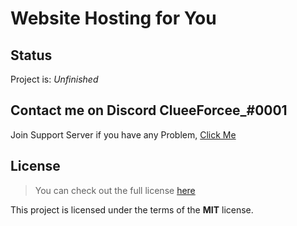 # Website Hosting for You

## Status
Project is: _Unfinished_

## Contact me on Discord ClueeForcee_#0001
Join Support Server if you have any Problem, [Click Me](https://dsc.gg/clueforce)

## License
>You can check out the full license [here](https://github.com/ClueForce/hosting-website/blob/main/LICENSE)

This project is licensed under the terms of the **MIT** license.
